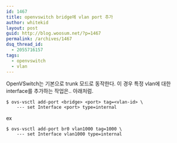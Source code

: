 ```yaml
---
id: 1467
title: openvswitch bridge에 vlan port 추가
author: whitekid
layout: post
guid: http://blog.woosum.net/?p=1467
permalink: /archives/1467
dsq_thread_id:
  - 2055716157
tags:
  - openvswitch
  - vlan
---
```

OpenVSwitch는 기본으로 trunk 모드로 동작한다. 이 경우 특정 vlan에 대한 interface를 추가하는 작업은.. 아래처럼.

    $ ovs-vsctl add-port <bridge> <port> tag=<vlan-id> \
        --- set Interface <port> type=internal
ex

    $ ovs-vsctl add-port br0 vlan1000 tag=1000 \
        --- set Interface vlan1000 type=internal

